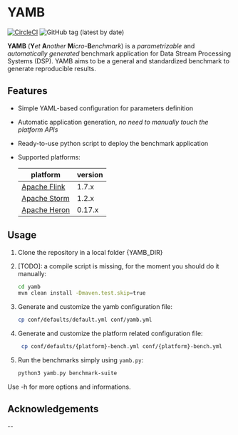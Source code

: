# YAMB

[![CircleCI](https://circleci.com/gh/ale93p/yamb.svg?style=shield&circle-token=61b5a845848493f3a460eae0c42bdc489bc63d28)](https://circleci.com/gh/ale93p/yamb)
![GitHub tag (latest by date)](https://img.shields.io/github/tag-date/ale93p/yamb.svg?label=latest)


**YAMB** (__Y__*et* __A__*nother* __M__*icro-*__B__*enchmark*) is a *parametrizable* and *automatically generated* benchmark
application for Data Stream Processing Systems (DSP). 
YAMB aims to be a general and standardized benchmark to generate reproducible results.

## Features

* Simple YAML-based configuration for parameters definition
* Automatic application generation, _no need to manually touch the platform APIs_
* Ready-to-use python script to deploy the benchmark application
* Supported platforms:

    | platform | version |
    |------|----|
    | [Apache Flink](https://flink.apache.org/) | 1.7.x |
    | [Apache Storm](https://storm.apache.org/) | 1.2.x |
    | [Apache Heron](https://apache.github.io/incubator-heron/) | 0.17.x | 

## Usage

1. Clone the repository in a local folder {YAMB_DIR}

2. [TODO]: a compile script is missing, for the moment you should do it manually:
     ```bash
     cd yamb
     mvn clean install -Dmaven.test.skip=true
     ```
3. Generate and customize the yamb configuration file:
     ```bash
     cp conf/defaults/default.yml conf/yamb.yml
     ```
4. Generate and customize the platform related configuration file:
    ```bash
     cp conf/defaults/{platform}-bench.yml conf/{platform}-bench.yml
     ```
5. Run the benchmarks simply using `yamb.py`:
     ```bash
     python3 yamb.py benchmark-suite
     ```
 Use -h for more options and informations.

## Acknowledgements

--
